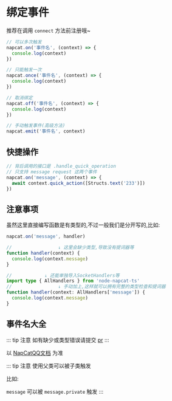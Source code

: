 # 绑定事件

推荐在调用 `connect` 方法前注册哦~

``` typescript
// 可以多次触发
napcat.on('事件名', (context) => {
  console.log(context)
})

// 只能触发一次
napcat.once('事件名', (context) => {
  console.log(context)
})

// 取消绑定
napcat.off('事件名', (context) => {
  console.log(context)
})

// 手动触发事件(高级方法)
napcat.emit('事件名', context)
```

## 快捷操作

``` typescript
// 背后调用的接口是 .handle_quick_operation
// 只支持 message request 这两个事件
napcat.on('message', (context) => {
  await context.quick_action([Structs.text('233')])
})
```

## 注意事项

虽然这里直接编写函数是有类型的,不过一般我们是分开写的,比如:

``` typescript
napcat.on('message', handler)

//                 ↓ 这里会缺少类型,导致没有提词器等
function handler(context) {
  console.log(context.message)
}

//            ↓ 还能单独导入SocketHandlers等
import type { AllHandlers } from 'node-napcat-ts'
//                 ↓ 手动加上,这样就可以拥有完整的类型检查和提词器
function handler(context: AllHandlers['message']) {
  console.log(context.message)
}
```

## 事件名大全

::: tip 注意
如有缺少或类型错误请提交 [pr](https://github.com/huankong233/node-napcat-ts/compare)
:::

以 [NapCatQQ文档](https://napneko.com/develop/event) 为准

::: tip 注意
使用父类可以被子类触发

比如:

`message` 可以被 `message.private` 触发
:::
